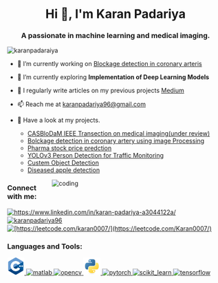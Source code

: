 <h1 align="center">Hi 👋, I'm Karan Padariya</h1>
<h3 align="center">A passionate in machine learning and medical imaging.</h3>


<p align="left"> <img src="https://komarev.com/ghpvc/?username=karanpadaraiya&label=Profile%20views&color=0e75b6&style=flat" alt="karanpadaraiya" /> </p>

<!---<p align="left"> <a href="https://github.com/ryo-ma/github-profile-trophy"><img src="https://github-profile-trophy.vercel.app/?username=karanpadaraiya" alt="karanpadaraiya" /></a> </p>-->

- 🔭 I’m currently working on [Blockage detection in coronary arteris](https://github.com/KaranPadaraiya/Blockage_Detection)

- 🌱 I’m currently exploring **Implementation of Deep Learning Models**

- 📝 I regularly write articles on my previous projects [Medium](https://medium.com/@karanpadariya96)

- 📫 Reach me at karanpadariya96@gmail.com
  
- 🎯 Have a look at my projects.
  - [CASBloDaM IEEE Transection on medical imaging(under review)](https://github.com/KaranPadaraiya/Blockage_Detection)
  - [Bolckage detection in coronary artery using image Processing](https://github.com/KaranPadaraiya/Bolckage-detection-in-coronary-artery-with-image-processing?tab=readme-ov-file#blockage-detection-in-coronary-artery-with-image-processing)
  - [Pharma stock price predction](https://github.com/KaranPadaraiya/Pharma-stock-price-predction/tree/master#readme)
  - [YOLOv3 Person Detection for Traffic Monitoring](https://github.com/KaranPadaraiya/Real-time-Ojbect-Detection-YOLO?tab=readme-ov-file#yolov3-person-detection-for-traffic-monitoring)
  - [Custem Object Detection](https://github.com/KaranPadaraiya/Custem-Object-Detection#welcome-to-the-model-garden-for-tensorflow)
  - [Diseased apple detection](https://github.com/KaranPadaraiya/Disease-detection-from-apple?tab=readme-ov-file#disease-detection-in-apple-using-image-processing-techniques)
    
<img align="right" alt="coding" width="400" src="https://media2.giphy.com/media/v1.Y2lkPTc5MGI3NjExZ2M5cGJ0MXptOXR2c2ZwZm1ibWV3dWhtbW5oYXAwdml6bzk2aGZ4aCZlcD12MV9pbnRlcm5hbF9naWZfYnlfaWQmY3Q9Zw/eeL6lB9x9ZfeLiy1Nh/giphy.gif">


<h3 align="left">Connect with me:</h3>
<p align="left">
<a href="https://www.linkedin.com/in/karan-padariya-a3044122a/" target="blank"><img align="center" src="https://raw.githubusercontent.com/rahuldkjain/github-profile-readme-generator/master/src/images/icons/Social/linked-in-alt.svg" alt="https://www.linkedin.com/in/karan-padariya-a3044122a/" height="30" width="40" /></a>
<a href="https://medium.com/@karanpadariya96/" target="blank"><img align="center" src="https://raw.githubusercontent.com/rahuldkjain/github-profile-readme-generator/master/src/images/icons/Social/medium.svg" alt="karanpadariya96" height="30" width="40" /></a>
<a href="https://leetcode.com/karan0007/" target="blank"><img align="center" src="https://raw.githubusercontent.com/rahuldkjain/github-profile-readme-generator/master/src/images/icons/Social/leet-code.svg" alt="[https://leetcode.com/karan0007/](https://leetcode.com/Karan0007/)" height="30" width="40" /></a>
</p>

<h3 align="left">Languages and Tools:</h3>
<p align="left"> <a href="https://www.w3schools.com/cpp/" target="_blank" rel="noreferrer"> <img src="https://raw.githubusercontent.com/devicons/devicon/master/icons/cplusplus/cplusplus-original.svg" alt="cplusplus" width="40" height="40"/> </a> <a href="https://www.mathworks.com/" target="_blank" rel="noreferrer"> <img src="https://upload.wikimedia.org/wikipedia/commons/2/21/Matlab_Logo.png" alt="matlab" width="40" height="40"/> </a> <a href="https://opencv.org/" target="_blank" rel="noreferrer"> <img src="https://www.vectorlogo.zone/logos/opencv/opencv-icon.svg" alt="opencv" width="40" height="40"/> </a> <a href="https://www.python.org" target="_blank" rel="noreferrer"> <img src="https://raw.githubusercontent.com/devicons/devicon/master/icons/python/python-original.svg" alt="python" width="40" height="40"/> </a> <a href="https://pytorch.org/" target="_blank" rel="noreferrer"> <img src="https://www.vectorlogo.zone/logos/pytorch/pytorch-icon.svg" alt="pytorch" width="40" height="40"/> </a> <a href="https://scikit-learn.org/" target="_blank" rel="noreferrer"> <img src="https://upload.wikimedia.org/wikipedia/commons/0/05/Scikit_learn_logo_small.svg" alt="scikit_learn" width="40" height="40"/> </a> <a href="https://www.tensorflow.org" target="_blank" rel="noreferrer"> <img src="https://www.vectorlogo.zone/logos/tensorflow/tensorflow-icon.svg" alt="tensorflow" width="40" height="40"/> </a> </p>

<!---<p><img align="left" src="https://github-readme-stats.vercel.app/api/top-langs?username=karanpadaraiya&show_icons=true&locale=en&layout=compact" alt="karanpadaraiya" /></p>

<p>&nbsp;<img align="center" src="https://github-readme-stats.vercel.app/api?username=karanpadaraiya&show_icons=true&locale=en" alt="karanpadaraiya" /></p>

<p><img align="center" src="https://github-readme-streak-stats.herokuapp.com/?user=karanpadaraiya&" alt="karanpadaraiya" /></p>
-->
